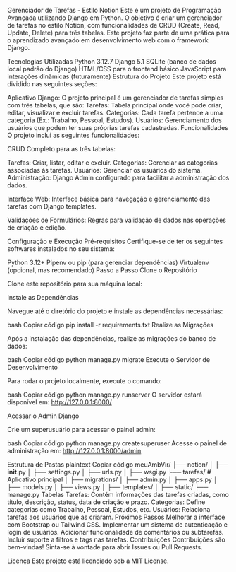 Gerenciador de Tarefas - Estilo Notion
Este é um projeto de Programação Avançada utilizando Django em Python. O objetivo é criar um gerenciador de tarefas no estilo Notion, com funcionalidades de CRUD (Create, Read, Update, Delete) para três tabelas. Este projeto faz parte de uma prática para o aprendizado avançado em desenvolvimento web com o framework Django.

Tecnologias Utilizadas
Python 3.12.7
Django 5.1
SQLite (banco de dados local padrão do Django)
HTML/CSS para o frontend básico
JavaScript para interações dinâmicas (futuramente)
Estrutura do Projeto
Este projeto está dividido nas seguintes seções:

Aplicativo Django: O projeto principal é um gerenciador de tarefas simples com três tabelas, que são:
Tarefas: Tabela principal onde você pode criar, editar, visualizar e excluir tarefas.
Categorias: Cada tarefa pertence a uma categoria (Ex.: Trabalho, Pessoal, Estudos).
Usuários: Gerenciamento dos usuários que podem ter suas próprias tarefas cadastradas.
Funcionalidades
O projeto inclui as seguintes funcionalidades:

CRUD Completo para as três tabelas:

Tarefas: Criar, listar, editar e excluir.
Categorias: Gerenciar as categorias associadas às tarefas.
Usuários: Gerenciar os usuários do sistema.
Administração: Django Admin configurado para facilitar a administração dos dados.

Interface Web: Interface básica para navegação e gerenciamento das tarefas com Django templates.

Validações de Formulários: Regras para validação de dados nas operações de criação e edição.

Configuração e Execução
Pré-requisitos
Certifique-se de ter os seguintes softwares instalados no seu sistema:

Python 3.12+
Pipenv ou pip (para gerenciar dependências)
Virtualenv (opcional, mas recomendado)
Passo a Passo
Clone o Repositório

Clone este repositório para sua máquina local:

Instale as Dependências

Navegue até o diretório do projeto e instale as dependências necessárias:

bash
Copiar código
pip install -r requirements.txt
Realize as Migrações

Após a instalação das dependências, realize as migrações do banco de dados:

bash
Copiar código
python manage.py migrate
Execute o Servidor de Desenvolvimento

Para rodar o projeto localmente, execute o comando:

bash
Copiar código
python manage.py runserver
O servidor estará disponível em: http://127.0.0.1:8000/

Acessar o Admin Django

Crie um superusuário para acessar o painel admin:

bash
Copiar código
python manage.py createsuperuser
Acesse o painel de administração em: http://127.0.0.1:8000/admin

Estrutura de Pastas
plaintext
Copiar código
meuAmbVir/
├── notion/
│   ├── __init__.py
│   ├── settings.py
│   ├── urls.py
│   ├── wsgi.py
├── tarefas/  # Aplicativo principal
│   ├── migrations/
│   ├── admin.py
│   ├── apps.py
│   ├── models.py
│   ├── views.py
│   ├── templates/
│   ├── static/
├── manage.py
Tabelas
Tarefas: Contém informações das tarefas criadas, como título, descrição, status, data de criação e prazo.
Categorias: Define categorias como Trabalho, Pessoal, Estudos, etc.
Usuários: Relaciona tarefas aos usuários que as criaram.
Próximos Passos
Melhorar a interface com Bootstrap ou Tailwind CSS.
Implementar um sistema de autenticação e login de usuários.
Adicionar funcionalidade de comentários ou subtarefas.
Incluir suporte a filtros e tags nas tarefas.
Contribuições
Contribuições são bem-vindas! Sinta-se à vontade para abrir Issues ou Pull Requests.

Licença
Este projeto está licenciado sob a MIT License.
